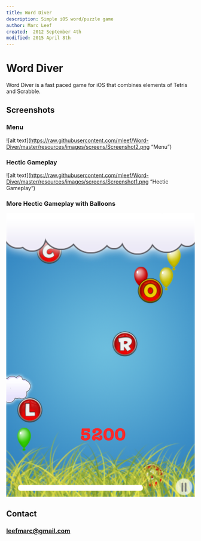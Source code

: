 ```yaml
---
title: Word Diver
description: Simple iOS word/puzzle game
author: Marc Leef
created:  2012 September 4th
modified: 2015 April 8th
---
```


# Word Diver
Word Diver is a fast paced game for iOS that combines elements of Tetris and Scrabble.

Screenshots
-----------

### Menu
![alt text](https://raw.githubusercontent.com/mleef/Word-Diver/master/resources/images/screens/Screenshot2.png “Menu”)

### Hectic Gameplay
![alt text](https://raw.githubusercontent.com/mleef/Word-Diver/master/resources/images/screens/Screenshot1.png “Hectic Gameplay“)

### More Hectic Gameplay with Balloons
![alt text](https://raw.githubusercontent.com/mleef/Word-Diver/master/resources/images/screens/Screenshot3.png "More Hectic Gameplay with Balloons")


Contact
-------
### leefmarc@gmail.com